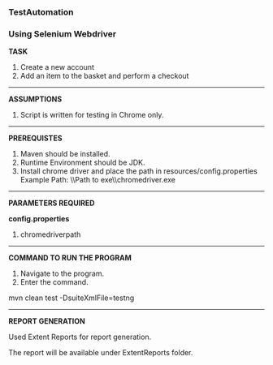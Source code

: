 ### TestAutomation
### Using Selenium Webdriver

**TASK**

1. Create a new account
2. Add an item to the basket and perform a checkout

---

**ASSUMPTIONS**
1. Script is written for testing in Chrome only.

---

**PREREQUISTES**
1. Maven should be installed.
2. Runtime Environment should be JDK.
3. Install chrome driver and place the path in resources/config.properties
   Example Path: \\\Path to exe\\\chromedriver.exe

---

**PARAMETERS REQUIRED**

**config.properties**
1. chromedriverpath

---

**COMMAND TO RUN THE PROGRAM**

1. Navigate to the program.
2. Enter the command.

mvn clean test -DsuiteXmlFile=testng

---

**REPORT GENERATION**

Used Extent Reports for report generation.

The report will be available under ExtentReports folder.
